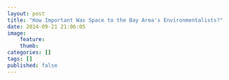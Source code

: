```yaml
---
layout: post
title: "How Important Was Space to the Bay Area's Environmentalists?"
date: 2014-09-21 21:06:05
image: 
    feature: 
    thumb: 
categories: []
tags: []
published: false
---
```


